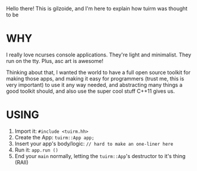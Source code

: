 Hello there!
This is gilzoide, and I'm here to explain how tuirm was thought to be

WHY
===
I really love ncurses console applications. They're light and minimalist.
They run on the tty. Plus, asc art is awesome!

Thinking about that, I wanted the world to have a full open source toolkit for
making those apps, and making it easy for programmers (trust me, this is very
important) to use it any way needed, and abstracting many things a good toolkit
should, and also use the super cool stuff C++11 gives us.

USING
=====
1. Import it: `#include <tuirm.hh>`
2. Create the App: `tuirm::App app;`
3. Insert your app's body/logic: `// hard to make an one-liner here`
4. Run it: `app.run ()`
5. End your `main` normally, letting the `tuirm::App`'s destructor to it's thing
(RAII)

